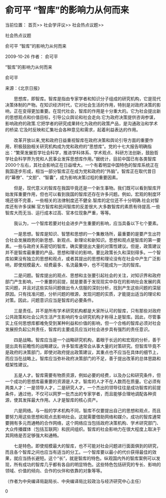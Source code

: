 # 俞可平 “智库”的影响力从何而来

当前位置： 首页>> 社会学评议>> 社会热点议题>>

社会热点议题

俞可平 “智库”的影响力从何而来

2009-10-26 作者： 俞可平

“智库”的影响力从何而来

俞可平

 来源：《北京日报》

 　　思想库，即智库。智库是指由专家学者和知识分子组成的研究机构，它是现代决策体制的产物。在知识经济时代，它对社会生活的作用，特别是对政府决策的影响，正在变得更加重要。在现代社会，智库的作用是十分重大的。它为社会提出新的思想观点和价值目标，引导公众舆论和社会走向.它为政府决策提供咨询参谋，影响政府的政策.它把学者的研究成果转化为政府的政策产品，是沟通政治和学术的桥梁.它及时反映和汇集社会各种意见和需求，起着利益表达的作用。

 　　改革开放以来,党和政府日益重视智库在政府决策和舆论引导方面的重要作用，积极鼓励相关研究机构成为党和政府的“思想库”。党的十七大报告明确指出：“繁荣发展哲学社会科学，推进学科体系、学术观点、科研方法创新，鼓励哲学社会科学界为党和人民事业发挥思想库作用。”据统计，目前中国已有各类智库2000个左右，其社会影响正在日益增大。一个有着明显中国特色的智库系统正在我国逐步形成，相当一部分智库正在成为党和政府的“外脑”。智库正在取代昔日的“幕僚”、“文胆”、“智囊”，成为影响决策过程的重要因素。

 　　但是，现代意义的智库在我国毕竟还是一个新生事物。我们既可以看到智库开始发挥重要作用，但也可以看到我国的智库还存在许多问题。例如，宏观的制度环境还很不完善，一些相关的法律制度还不健全.智库的定位还不十分明确.社会对智库还有许多误解.官方智库和民间智库的反差很大.大多数智库的素质有待提高.一些智库大而无当、运行成本过高、官本位现象严重，等等。

 　　我认为，一个智库若要对社会进步产生重要的影响，应当具备以下七个要素。

 　　一是思想。智库是知识、智慧和思想的一个集散场所，最重要的是要产生出符合社会发展趋势的新思想、新观点、新理论和新知识。思想和观点是智库的第一要素。一些与政府关系密切的智库，确实要提出大量的对策性建议。但是，政策建议并不是智库最重要的产品，思想和理论的影响，要比政策长久和深刻得多。一个智库如果没有独立的思想和观点，或者其提出的思想和理论没有在社会中产生广泛影响，即使规模最大、经费最多、名流最集中，也不可能成为一流的智库。

 　　二是问题。智库提出的观点、思想和主张要引起社会的关注，对知识界和政府部门产生影响，一个重要的前提，就是要善于发现现实中存在的影响社会发展的真实问题，并且对这些实际问题做出令人信服的深刻分析，找到产生这些问题的深层原因。只有找准问题，分析问题的根源，发现问题的实质，才能提出适当的理论和对策。因此，问题意识应当是智库的必要条件。

 　　三是责任。并不是所有学术研究机构都是大家所认可的智库，只有那些对政府公共政策和社会公共生活产生影响的专业研究机构才称得上是智库。因此，尽管事实上任何思想库都难免受到某种利益和价值的影响，但一个合格的智库必须对社会发展担负起公共责任，智库的主要成员应当对社会进步具有强烈的责任意识。

 　　四是战略。智库应当是一个战略研究机构，着眼于长远的和宏观的分析，善于提出具有前瞻性的战略建议。许多智库通常会从事大量的对策研究。但智库毕竟不是政府的决策部门，即使对政府提出政策建议，其重点也不应当在具体的细节上，而应当在战略上。智库应当弥补政府决策部门的不足，善于提出改革的总体思路和框架性建议。

 　　五是人才。智库需要有物质资源，例如必要的经费，以及办公和研究条件，但一个成功的思想库最重要的资源是人才。智库的人才不在人数而在质量。它必须有两类人才：一是领导人才，二是研究人才。一个杰出的领导往往是成功智库的前提条件，通过他，不仅可以网罗一批杰出的专家学者，而且能够合理地调配各种资源，使其发挥最大作用。人才是智库的核心资产。

 　　六是网络。与一般的学术机构不同，智库不仅要提出自己的思想和观点，而且要努力用这些思想和观点去影响社会。这就需要借助网络和媒介。成功的智库通常要拥有多元而通畅的合作网络，这个网络应当包括政府决策机构、学术研究部门、大众传播媒体（包括互联网）和民间组织。智库的社会影响力在很大程度上取决于其网络是否足够强大和通畅。

 　　七是特色。即使规模最大的智库，也不可能对社会问题进行面面俱到的研究，而且各个智库之间也应当有适当的分工。一个智库要以最小的代价获得最佳的效果，就应当扬长避短。这个“长”，就是智库的特色。纵观国内外的智库案例可以发现，所有成功的智库几乎都有各自的明显特色。这些特色包括研究的专长、影响的领域、价值的倾向、合作的伙伴和依靠的对象等等。

（作者为中央编译局副局长、中央编译局比较政治与经济研究中心主任）

0